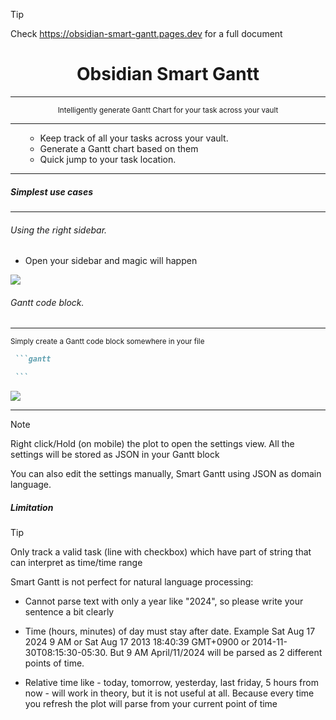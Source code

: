 >[!tip]
> Check https://obsidian-smart-gantt.pages.dev for a full document


<h1
    align="center"
>Obsidian Smart Gantt</h1>

---

<div align="center">
<sub>Intelligently generate Gantt Chart for your task across your vault</sub>

</div>

---

<ul>

- Keep track of all your tasks across your vault.
- Generate a Gantt chart based on them
- Quick jump to your task location. 

</ul>

---

##### Simplest use cases

---

###### Using the right sidebar.

- Open your sidebar and magic will happen

![](./assets/README-1712821565619.png)

###### Gantt code block.



---

<div><sub>Simply create a Gantt code block somewhere in your file </sub> </div>

````markdown
 ```gantt

 ```
````

![](./assets/README-1712821625314.png)

---

>[!note]
> Right click/Hold (on mobile) the plot to open the settings view. All the settings will be stored as JSON  in your Gantt block
>
> You can also edit the settings manually, Smart Gantt using JSON as domain language.

##### Limitation



> [!tip]
> 
> Only track a valid task (line with checkbox) which have part of string that can interpret as time/time range
> 
> Smart Gantt is not perfect for natural language processing:
> - Cannot parse text with only a year like "2024", so please write your sentence a bit clearly
> 
> - Time (hours, minutes) of day must stay after date. Example Sat Aug 17 2024 9 AM or Sat Aug 17 2013 18:40:39 GMT+0900 or 2014-11-30T08:15:30-05:30. But 9 AM April/11/2024 will be parsed as 2 different points of time.
> 
> - Relative time like - today, tomorrow, yesterday, last friday, 5 hours from now - will work in theory, but it is not useful at all. Because every time you refresh the plot will parse from your current point of time
